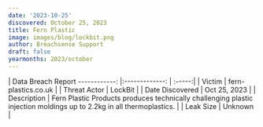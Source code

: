 ```yaml
---
date: '2023-10-25'
discovered: October 25, 2023
title: Fern Plastic
image: images/blog/lockbit.png
author: Breachsense Support
draft: false
yearmonths: 2023/october
---
```



| Data Breach Report
------------:     |:-------------:    | :-----:|
| Victim      | fern-plastics.co.uk      | 
| Threat Actor      | LockBit      | 
| Date Discovered      | Oct 25, 2023      | 
| Description      | Fern Plastic Products produces technically challenging plastic injection moldings up to 2.2kg in all thermoplastics.      | 
| Leak Size      | Unknown      | 

